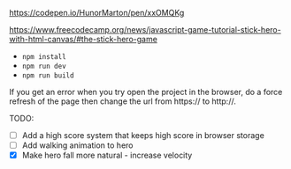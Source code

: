 https://codepen.io/HunorMarton/pen/xxOMQKg

https://www.freecodecamp.org/news/javascript-game-tutorial-stick-hero-with-html-canvas/#the-stick-hero-game

- `npm install`
- `npm run dev`
- `npm run build`

If you get an error when you try open the project in the browser, do a force refresh of the page then change the url from https:// to http://.

TODO:

- [ ] Add a high score system that keeps high score in browser storage
- [ ] Add walking animation to hero
- [x] Make hero fall more natural - increase velocity
